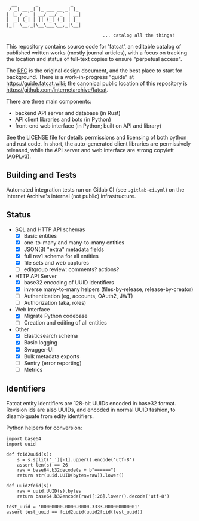 
      __       _            _   
     / _| __ _| |_ ___ __ _| |_ 
    | |_ / _` | __/ __/ _` | __|
    |  _| (_| | || (_| (_| | |_ 
    |_|  \__,_|\__\___\__,_|\__|

                                        ... catalog all the things!


This repository contains source code for 'fatcat', an editable catalog of
published written works (mostly journal articles), with a focus on tracking
the location and status of full-text copies to ensure "perpetual access".

The [RFC](./fatcat-rfc.md) is the original design document, and the best place
to start for background. There is a work-in-progress "guide" at
<https://guide.fatcat.wiki>; the canonical public location of this repository
is <https://github.com/internetarchive/fatcat>.

There are three main components:

- backend API server and database (in Rust)
- API client libraries and bots (in Python)
- front-end web interface (in Python; built on API and library)

See the LICENSE file for details permissions and licensing of both python and
rust code. In short, the auto-generated client libraries are permissively
released, while the API server and web interface are strong copyleft (AGPLv3).

## Building and Tests

Automated integration tests run on Gitlab CI (see `.gitlab-ci.yml`) on the
Internet Archive's internal (not public) infrastructure.

## Status

- SQL and HTTP API schemas
    - [x] Basic entities
    - [x] one-to-many and many-to-many entities
    - [x] JSON(B) "extra" metadata fields
    - [x] full rev1 schema for all entities
    - [x] file sets and web captures
    - [ ] editgroup review: comments? actions?
- HTTP API Server
    - [x] base32 encoding of UUID identifiers
    - [x] inverse many-to-many helpers (files-by-release, release-by-creator)
    - [ ] Authentication (eg, accounts, OAuth2, JWT)
    - [ ] Authorization (aka, roles)
- Web Interface
    - [x] Migrate Python codebase
    - [ ] Creation and editing of all entities
- Other
    - [x] Elasticsearch schema
    - [x] Basic logging
    - [x] Swagger-UI 
    - [x] Bulk metadata exports
    - [ ] Sentry (error reporting)
    - [ ] Metrics

## Identifiers

Fatcat entity identifiers are 128-bit UUIDs encoded in base32 format. Revision
ids are also UUIDs, and encoded in normal UUID fashion, to disambiguate from
edity identifiers.

Python helpers for conversion:

    import base64
    import uuid

    def fcid2uuid(s):
        s = s.split('_')[-1].upper().encode('utf-8')
        assert len(s) == 26
        raw = base64.b32decode(s + b"======")
        return str(uuid.UUID(bytes=raw)).lower()

    def uuid2fcid(s):
        raw = uuid.UUID(s).bytes
        return base64.b32encode(raw)[:26].lower().decode('utf-8')

    test_uuid = '00000000-0000-0000-3333-000000000001'
    assert test_uuid == fcid2uuid(uuid2fcid(test_uuid))
